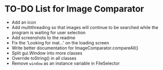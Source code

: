 # TO-DO List for Image Comparator

* Add an icon
* Add multithreading so that images will continue to be searched while the program is waiting for user selection
* Add screenshots to the readme
* Fix the 'Looking for mat...' on the loading screen
* Write better documentation for ImageComparator.compareAll()
* Split gui.Window into more classes
* Override toString() in all classes
* Remove `window` as an instance variable in FileSelector